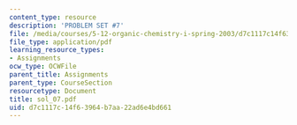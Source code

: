 ```yaml
---
content_type: resource
description: 'PROBLEM SET #7'
file: /media/courses/5-12-organic-chemistry-i-spring-2003/d7c1117c14f63964b7aa22ad6e4bd661_sol_07.pdf
file_type: application/pdf
learning_resource_types:
- Assignments
ocw_type: OCWFile
parent_title: Assignments
parent_type: CourseSection
resourcetype: Document
title: sol_07.pdf
uid: d7c1117c-14f6-3964-b7aa-22ad6e4bd661
---
```

